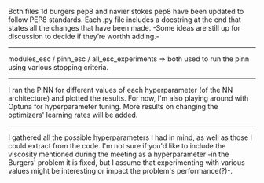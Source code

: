 Both files 1d burgers pep8 and navier stokes pep8 have been updated to follow PEP8 standards. Each .py file includes a docstring at the end that states all the changes that have been made. -Some ideas are still up for discussion to decide if they’re worthh adding.-

---

modules_esc / pinn_esc / all_esc_experiments => both used to run the pinn using various stopping criteria.

---

I ran the PINN for different values of each hyperparameter (of the NN architecture) and plotted the results. For now, I'm also playing around with Optuna for hyperparameter tuning. More results on changing the optimizers' learning rates will be added.

---

I gathered all the possible hyperparameters I had in mind, as well as those I could extract from the code. I'm not sure if you'd like to include the viscosity mentioned during the meeting as a hyperparameter -in the Burgers' problem it is fixed, but I assume that experimenting with various values might be interesting or impact the problem's performance(?)-.
